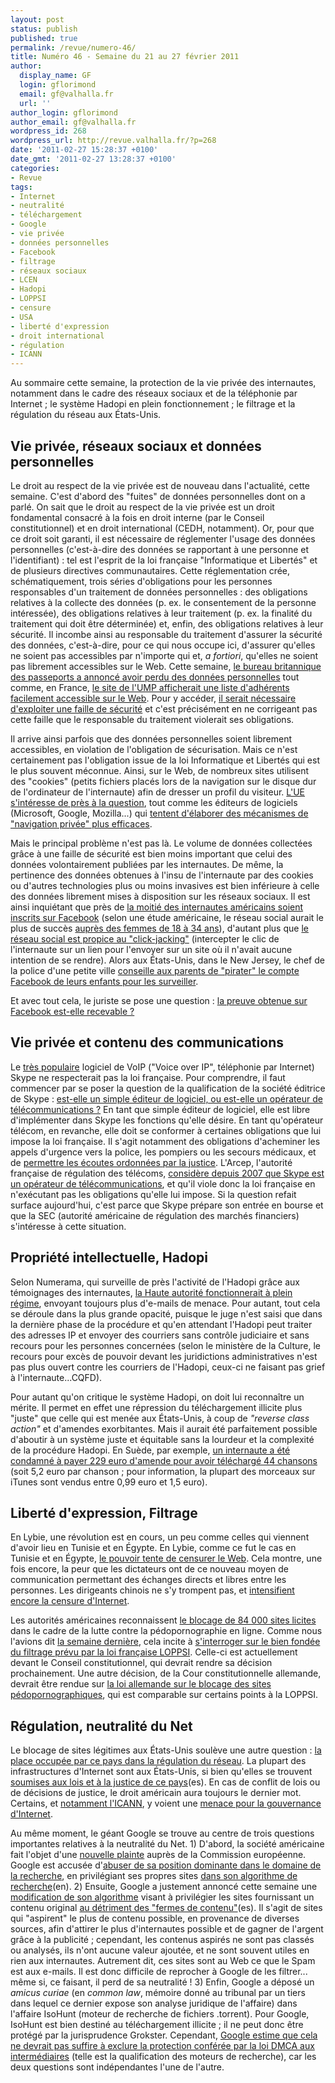 ```yaml
---
layout: post
status: publish
published: true
permalink: /revue/numero-46/
title: Numéro 46 - Semaine du 21 au 27 février 2011
author:
  display_name: GF
  login: gflorimond
  email: gf@valhalla.fr
  url: ''
author_login: gflorimond
author_email: gf@valhalla.fr
wordpress_id: 268
wordpress_url: http://revue.valhalla.fr/?p=268
date: '2011-02-27 15:28:37 +0100'
date_gmt: '2011-02-27 13:28:37 +0100'
categories:
- Revue
tags:
- Internet
- neutralité
- téléchargement
- Google
- vie privée
- données personnelles
- Facebook
- filtrage
- réseaux sociaux
- LCEN
- Hadopi
- LOPPSI
- censure
- USA
- liberté d'expression
- droit international
- régulation
- ICANN
---
```

<p>Au sommaire cette semaine, la protection de la vie privée des internautes, notamment dans le cadre des réseaux sociaux et de la téléphonie par Internet ; le système Hadopi en plein fonctionnement ; le filtrage et la régulation du réseau aux États-Unis.</p>
<h2>Vie privée, réseaux sociaux et données personnelles</h2>
<p>Le droit au respect de la vie privée est de nouveau dans l'actualité, cette semaine. C'est d'abord des "fuites" de données personnelles dont on a parlé. On sait que le droit au respect de la vie privée est un droit fondamental consacré à la fois en droit interne (par le Conseil constitutionnel) et en droit international (CEDH, notamment). Or, pour que ce droit soit garanti, il est nécessaire de réglementer l'usage des données personnelles (c'est-à-dire des données se rapportant à une personne et l'identifiant) : tel est l'esprit de la loi française "Informatique et Libertés" et de plusieurs directives communautaires. Cette réglementation crée, schématiquement, trois séries d'obligations pour les personnes responsables d'un traitement de données personnelles : des obligations relatives à la collecte des données (p. ex. le consentement de la personne intéressée), des obligations relatives à leur traitement (p. ex. la finalité du traitement qui doit être déterminée) et, enfin, des obligations relatives à leur sécurité. Il incombe ainsi au responsable du traitement d'assurer la sécurité des données, c'est-à-dire, pour ce qui nous occupe ici, d'assurer qu'elles ne soient pas accessibles par n'importe qui et, <i>a fortiori</i>, qu'elles ne soient pas librement accessibles sur le Web. Cette semaine, <a href="http://www.clubic.com/antivirus-securite-informatique/actualite-399276-bureau-britannique-passeports-admet-perdu-donnees-personnelles.html">le bureau britannique des passeports a annoncé avoir perdu des données personnelles</a> tout comme, en France, <a href="http://www.zdnet.fr/actualites/un-fichier-nominatif-d-adherents-ump-librement-accessible-sur-internet-39758530.htm">le site de l'UMP afficherait une liste d'adhérents facilement accessible sur le Web</a>. Pour y accéder, <a href="http://www.numerama.com/magazine/18150-l-ump-accusee-d-avoir-neglige-la-securite-de-donnees-personnelles.html">il serait nécessaire d'exploiter une faille de sécurité</a> et c'est précisément en ne corrigeant pas cette faille que le responsable du traitement violerait ses obligations.</p>
<p>Il arrive ainsi parfois que des données personnelles soient librement accessibles, en violation de l'obligation de sécurisation. Mais ce n'est certainement pas l'obligation issue de la loi Informatique et Libertés qui est le plus souvent méconnue. Ainsi, sur le Web, de nombreux sites utilisent des "cookies" (petits fichiers placés lors de la navigation sur le disque dur de l'ordinateur de l'internaute) afin de dresser un profil du visiteur. <a href="http://www.lemondeinformatique.fr/actualites/lire-l-europe-alerte-sur-les-cookies-trop-intrusifs-33005.html">L'UE s'intéresse de près à la question</a>, tout comme les éditeurs de logiciels (Microsoft, Google, Mozilla...) qui <a href="http://www.numerama.com/magazine/18177-le-w3c-s-active-sur-la-vie-privee-et-la-confidentialite-des-informations.html">tentent d'élaborer des mécanismes de "navigation privée" plus efficaces</a>.</p>
<p>Mais le principal problème n'est pas là. Le volume de données collectées grâce à une faille de sécurité est bien moins important que celui des données volontairement publiées par les internautes. De même, la pertinence des données obtenues à l'insu de l'internaute par des cookies ou d'autres technologies plus ou moins invasives est bien inférieure à celle des données librement mises à disposition sur les réseaux sociaux. Il est ainsi inquiétant que près de <a href="http://www.numerama.com/magazine/18170-la-moitie-des-internautes-americains-est-inscrite-sur-facebook.html">la moitié des internautes américains soient inscrits sur Facebook</a> (selon une étude américaine, le réseau social aurait le plus de succès <a href="http://www.mac4ever.com/news/60800/les_femmes_grandes_consomatrices_de_reseaux_sociaux/">auprès des femmes de 18 à 34 ans</a>), d'autant plus que <a href="http://www.clubic.com/antivirus-securite-informatique/actualite-399740-utilisateurs-facebook-sujets-click-jacking.html">le réseau social est propice au "click-jacking"</a> (intercepter le clic de l'internaute sur un lien pour l'envoyer sur un site où il n'avait aucune intention de se rendre). Alors aux États-Unis, dans le New Jersey, le chef de la police d'une petite ville <a href="http://www.numerama.com/magazine/18125-pour-surveiller-les-enfants-les-parents-doivent-pirater-leur-compte-facebook.html">conseille aux parents de "pirater" le compte Facebook de leurs enfants pour les surveiller</a>.</p>
<p>Et avec tout cela, le juriste se pose une question : <a href="http://www.net-iris.fr/blog-juridique/13-murielle-cahen/26594/le-droit-de-la-preuve-facebook-fait-son-entree#locate">la preuve obtenue sur Facebook est-elle recevable ?</a></p>
<h2>Vie privée et contenu des communications</h2>
<p>Le <a href="http://www.net-iris.fr/blog-juridique/13-murielle-cahen/26594/le-droit-de-la-preuve-facebook-fait-son-entree#locate">très populaire</a> logiciel de VoIP ("Voice over IP", téléphonie par Internet) Skype ne respecterait pas la loi française. Pour comprendre, il faut commencer par se poser la question de la qualification de la société éditrice de Skype : <a href="http://www.zdnet.fr/actualites/skype-serait-dans-l-illegalite-en-france-selon-l-arcep-39758469.htm">est-elle un simple éditeur de logiciel, ou est-elle un opérateur de télécommunications ?</a> En tant que simple éditeur de logiciel, elle est libre d'implémenter dans Skype les fonctions qu'elle désire. En tant qu'opérateur télécom, en revanche, elle doit se conformer à certaines obligations que lui impose la loi française. Il s'agit notamment des obligations d'acheminer les appels d'urgence vers la police, les pompiers ou les secours médicaux, et de <a href="http://www.clubic.com/telecharger/logiciel-voip/skype/actualite-399400-skype-illegal.html">permettre les écoutes ordonnées par la justice</a>. L'Arcep, l'autorité française de régulation des télécoms, <a href="http://www.numerama.com/magazine/18128-skype-illegal-en-france-une-vieille-affaire.html">considère depuis 2007 que Skype est un opérateur de télécommunications</a>, et qu'il viole donc la loi française en n'exécutant pas les obligations qu'elle lui impose. Si la question refait surface aujourd'hui, c'est parce que Skype prépare son entrée en bourse et que la SEC (autorité américaine de régulation des marchés financiers) s'intéresse à cette situation.</p>
<h2>Propriété intellectuelle, Hadopi</h2>
<p>Selon Numerama, qui surveille de près l'activité de l'Hadopi grâce aux témoignages des internautes, <a href="http://www.numerama.com/magazine/18172-l-hadopi-a-plein-regime-et-en-roue-libre.html">la Haute autorité fonctionnerait à plein régime</a>, envoyant toujours plus d'e-mails de menace. Pour autant, tout cela se déroule dans la plus grande opacité, puisque le juge n'est saisi que dans la dernière phase de la procédure et qu'en attendant l'Hadopi peut traiter des adresses IP et envoyer des courriers sans contrôle judiciaire et sans recours pour les personnes concernées (selon le ministère de la Culture, le recours pour excès de pouvoir devant les juridictions administratives n'est pas plus ouvert contre les courriers de l'Hadopi, ceux-ci ne faisant pas grief à l'internaute...CQFD).</p>
<p>Pour autant qu'on critique le système Hadopi, on doit lui reconnaître un mérite. Il permet en effet une répression du téléchargement illicite plus "juste" que celle qui est menée aux États-Unis, à coup de <i>"reverse class action"</i> et d'amendes exorbitantes. Mais il aurait été parfaitement possible d'aboutir à un système juste et équitable sans la lourdeur et la complexité de la procédure Hadopi. En Suède, par exemple, <a href="http://www.numerama.com/magazine/18127-une-amende-de-229-euros-pour-avoir-pirate-44-chansons.html">un internaute a été condamné à payer 229 euro d'amende pour avoir téléchargé 44 chansons</a> (soit 5,2 euro par chanson ; pour information, la plupart des morceaux sur iTunes sont vendus entre 0,99 euro et 1,5 euro).</p>
<h2>Liberté d'expression, Filtrage</h2>
<p>En Lybie, une révolution est en cours, un peu comme celles qui viennent d'avoir lieu en Tunisie et en Égypte. En Lybie, comme ce fut le cas en Tunisie et en Égypte, <a href="http://www.clubic.com/connexion-internet/actualite-399236-blocages-libye-internautes-ripostent.html">le pouvoir tente de censurer le Web</a>. Cela montre, une fois encore, la peur que les dictateurs ont de ce nouveau moyen de communication permettant des échanges directs et libres entre les personnes. Les dirigeants chinois ne s'y trompent pas, et <a href="http://www.lemondeinformatique.fr/actualites/lire-la-chine-bloque-linkedin-et-intensifie-la-censure-sur-internet-33001.html">intensifient encore la censure d'Internet</a>.</p>
<p>Les autorités américaines reconnaissent <a href="http://www.numerama.com/magazine/18123-les-autorites-americaines-confirment-avoir-bloque-par-erreur-84-000-sites.html">le blocage de 84 000 sites licites</a> dans le cadre de la lutte contre la pédopornographie en ligne. Comme nous l'avions dit <a href="http://revue.valhalla.fr/numeros/45/">la semaine dernière</a>, cela incite à <a href="http://www.pcinpact.com/actu/news/62072-loppsi-blocage-filtrage-surblocage-lcen.htm">s'interroger sur le bien fondée du filtrage prévu par la loi française LOPPSI</a>. Celle-ci est actuellement devant le Conseil constitutionnel, qui devrait rendre sa décision prochainement. Une autre décision, de la Cour constitutionnelle allemande, devrait être rendue sur <a href="http://www.pcinpact.com/actu/news/62120-blocage-site-pedopornographie-allemagne-ak-zenzur.htm">la loi allemande sur le blocage des sites pédopornographiques</a>, qui est comparable sur certains points à la LOPPSI.</p>
<h2>Régulation, neutralité du Net</h2>
<p>Le blocage de sites légitimes aux États-Unis soulève une autre question : <a href="http://www.lemondeinformatique.fr/actualites/lire-la-chine-bloque-linkedin-et-intensifie-la-censure-sur-internet-33001.html">la place occupée par ce pays dans la régulation du réseau</a>. La plupart des infrastructures d'Internet sont aux États-Unis, si bien qu'elles se trouvent <a href="http://www.elpais.com/articulo/tecnologia/autoridad/Internet/acusa/EE/UU/secuestrar/dominios/elpeputec/20110222elpeputec_3/Tes">soumises aux lois et à la justice de ce pays</a><span class="lang">(es)</span>. En cas de conflit de lois ou de décisions de justice, le droit américain aura toujours le dernier mot. Certains, et <a href="http://www.clubic.com/internet/actualite-400454-methode-americaine-anti-piratage-icann-critique.html">notamment l'ICANN</a>, y voient une <a href="http://www.numerama.com/magazine/18175-la-lutte-anti-piratage-des-etats-unis-menace-la-gouvernance-de-l-internet.html">menace pour la gouvernance d'Internet</a>.</p>
<p>Au même moment, le géant Google se trouve au centre de trois questions importantes relatives à la neutralité du Net. 1) D'abord, la société américaine fait l'objet d'une <a href="http://www.lemondeinformatique.fr/actualites/lire-plainte-supplementaire-contre-google-au-niveau-europeen-32969.html">nouvelle plainte</a> auprès de la Commission européenne. Google est accusée d'<a href="http://www.numerama.com/magazine/18134-google-a-nouveau-accuse-d-abus-de-position-dominante-dans-la-recherche.html">abuser de sa position dominante dans le domaine de la recherche</a>, en privilégiant ses propres sites <a href="http://www.numerama.com/magazine/18134-google-a-nouveau-accuse-d-abus-de-position-dominante-dans-la-recherche.html">dans son algorithme de recherche</a><span class="lang">(en)</span>. 2) Ensuite, Google a justement annoncé cette semaine une <a href="http://www.numerama.com/magazine/18164-google-annonce-un-grand-menage-favorable-aux-sites-de-haute-qualite.html">modification de son algorithme</a> visant à privilégier les sites fournissant un contenu original <a href="http://www.elpais.com/articulo/sociedad/Google/reforma/algoritmo/castigar/contenidos/copiados/elpepisoc/20110226elpepisoc_3/Tes">au détriment des "fermes de contenu"</a><span class="lang">(es)</span>. Il s'agit de sites qui "aspirent" le plus de contenu possible, en provenance de diverses sources, afin d'attirer le plus d'internautes possible et de gagner de l'argent grâce à la publicité ; cependant, les contenus aspirés ne sont pas classés ou analysés, ils n'ont aucune valeur ajoutée, et ne sont souvent utiles en rien aux internautes. Autrement dit, ces sites sont au Web ce que le Spam est aux e-mails. Il est donc difficile de reprocher à Google de les filtrer... même si, ce faisant, il perd de sa neutralité ! 3) Enfin, Google a déposé un <i>amicus curiae</i> (en <i>common law</i>, mémoire donné au tribunal par un tiers dans lequel ce dernier expose son analyse juridique de l'affaire) dans l'affaire IsoHunt (moteur de recherche de fichiers .torrent). Pour Google, IsoHunt est bien destiné au téléchargement illicite ; il ne peut donc être protégé par la jurisprudence Grokster. Cependant, <a href="http://www.numerama.com/magazine/18119-google-enfonce-isohunt-pour-mieux-vanter-ses-propres-merites.html">Google estime que cela ne devrait pas suffire à exclure la protection conférée par la loi DMCA aux intermédiaires</a> (telle est la qualification des moteurs de recherche), car les deux questions sont indépendantes l'une de l'autre.</p>
